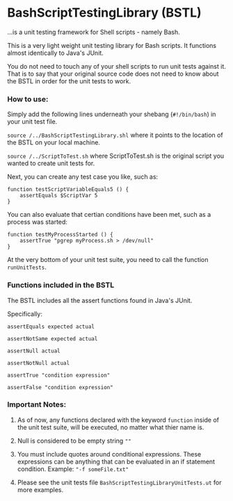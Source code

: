 # BashScriptTestingLibrary (BSTL)
...is a unit testing framework for Shell scripts - namely Bash.  

This is a very light weight unit testing library for Bash scripts.  It functions almost identically to Java's JUnit.

You do not need to touch any of your shell scripts to run unit tests against it.  That is to say that your original source code does not need to know about the BSTL in order for the unit tests to work.  

### How to use:
Simply add the following lines underneath your shebang (`#!/bin/bash`) in your unit test file.

`source /../BashScriptTestingLibrary.shl` where it points to the location of the BSTL on your local machine. 

`source /../ScriptToTest.sh`  where ScriptToTest.sh is the original script you wanted to create unit tests for.

Next, you can create any test case you like, such as:

```
function testScriptVariableEquals5 () {
    assertEquals $ScriptVar 5
} 
```

You can also evaluate that certian conditions have been met, such as a process was started:

```
function testMyProcessStarted () {
    assertTrue "pgrep myProcess.sh > /dev/null"
} 
```


At the very bottom of your unit test suite, you need to call the function `runUnitTests`.

### Functions included in the BSTL
The BSTL includes all the assert functions found in Java's JUnit.

Specifically:

`assertEquals expected actual`

`assertNotSame expected actual`

`assertNull actual`

`assertNotNull actual`

`assertTrue "condition expression"`

`assertFalse "condition expression"`

### Important Notes:

1. As of now, any functions declared with the keyword `function` inside of the unit test suite, will be executed, no matter what thier name is.

2. Null is considered to be empty string `""`

3. You must include quotes around conditional expressions.  These expressions can be anything that can be evaluated in an if statement condition.  Example: `"-f someFile.txt"`

4. Please see the unit tests file `BashScriptTestingLibraryUnitTests.ut` for more examples.  
